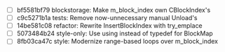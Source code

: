 - [ ] bf5581bf79 blockstorage: Make m_block_index own CBlockIndex's
- [ ] c9c5271b1a tests: Remove now-unnecessary manual Unload's
- [ ] 14be581c08 refactor: Rewrite InsertBlockIndex with try_emplace
- [ ] 5073484b24 style-only: Use using instead of typedef for BlockMap
- [ ] 8fb03ca47c style: Modernize range-based loops over m_block_index